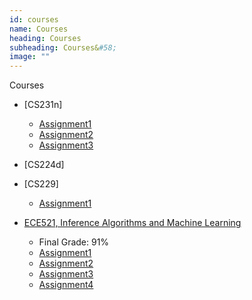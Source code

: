 ```yaml
---
id: courses
name: Courses
heading: Courses
subheading: Courses&#58;
image: ""
---
```


Courses 

* [CS231n]
    * [Assignment1]('#')
    * [Assignment2]('#')
    * [Assignment3]('#')

* [CS224d]

* [CS229]
    * [Assignment1]('#')

* [ECE521, Inference Algorithms and Machine Learning](https://ece521.github.io/)
    * Final Grade: 91% 
    * [Assignment1]('#')
    * [Assignment2]('#')
    * [Assignment3]('#')
    * [Assignment4]('#')
